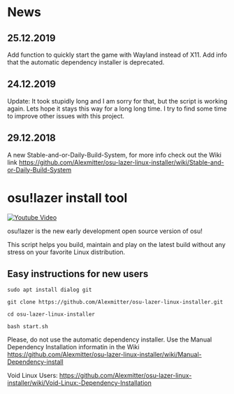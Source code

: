 # News
## 25.12.2019
Add function to quickly start the game with Wayland instead of X11.
Add info that the automatic dependency installer is deprecated.

## 24.12.2019
Update: It took stupidly long and I am sorry for that, but the script is working again.
Lets hope it stays this way for a long long time.
I try to find some time to improve other issues with this project.

## 29.12.2018
A new Stable-and-or-Daily-Build-System, for more info check out the Wiki link
https://github.com/Alexmitter/osu-lazer-linux-installer/wiki/Stable-and-or-Daily-Build-System

# osu!lazer install tool

[![Youtube Video](https://img.youtube.com/vi/doMdNU4I-u4.jpg)](https://www.youtube.com/watch?v=doMdNU4I-u4 "osu!lazer installer")

osu!lazer is the new early development open source version of osu!

This script helps you build, maintain and play on the latest build without any stress on your favorite Linux distribution.

## Easy instructions for new users

`sudo apt install dialog git`

`git clone https://github.com/Alexmitter/osu-lazer-linux-installer.git`

`cd osu-lazer-linux-installer`

`bash start.sh`

Please, do not use the automatic dependency installer.
Use the Manual Dependency Installation informatin in the Wiki
https://github.com/Alexmitter/osu-lazer-linux-installer/wiki/Manual-Dependency-install

Void Linux Users: https://github.com/Alexmitter/osu-lazer-linux-installer/wiki/Void-Linux:-Dependency-Installation
